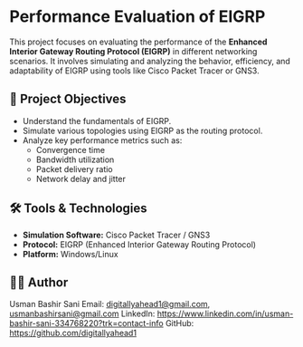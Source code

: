# Performance Evaluation of EIGRP

This project focuses on evaluating the performance of the **Enhanced Interior Gateway Routing Protocol (EIGRP)** in different networking scenarios. It involves simulating and analyzing the behavior, efficiency, and adaptability of EIGRP using tools like Cisco Packet Tracer or GNS3.

## 📌 Project Objectives

- Understand the fundamentals of EIGRP.
- Simulate various topologies using EIGRP as the routing protocol.
- Analyze key performance metrics such as:
  - Convergence time
  - Bandwidth utilization
  - Packet delivery ratio
  - Network delay and jitter

## 🛠️ Tools & Technologies

- **Simulation Software:** Cisco Packet Tracer / GNS3
- **Protocol:** EIGRP (Enhanced Interior Gateway Routing Protocol)
- **Platform:** Windows/Linux

## 🙋‍♀️ Author
Usman Bashir Sani
Email: digitallyahead1@gmail.com, usmanbashirsani@gmail.com
LinkedIn: https://www.linkedin.com/in/usman-bashir-sani-334768220?trk=contact-info
GitHub: https://github.com/digitallyahead1
